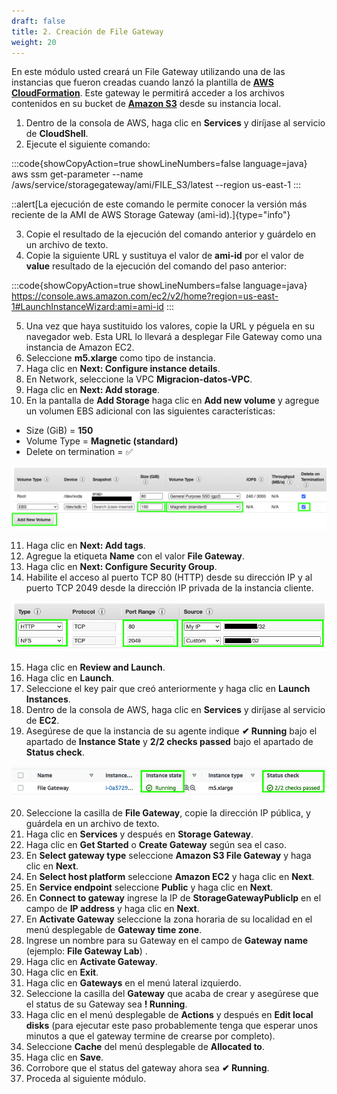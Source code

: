 ```yaml
---
draft: false
title: 2. Creación de File Gateway
weight: 20
---
```

En este módulo usted creará un File Gateway utilizando una de las instancias que fueron creadas cuando lanzó la plantilla de [**AWS CloudFormation**](https://console.aws.amazon.com/cloudformation). Este gateway le permitirá acceder a los archivos contenidos en su bucket de [**Amazon S3**](https://s3.console.aws.amazon.com/s3/) desde su instancia local.

1. Dentro de la consola de AWS, haga clic en **Services** y diríjase al servicio de **CloudShell**.
2. Ejecute el siguiente comando:

:::code{showCopyAction=true showLineNumbers=false language=java}
aws ssm get-parameter --name /aws/service/storagegateway/ami/FILE_S3/latest --region us-east-1
:::

::alert[La ejecución de este comando le permite conocer la versión más reciente de la AMI de AWS Storage Gateway (ami-id).]{type="info"}

3. Copie el resultado de la ejecución del comando anterior y guárdelo en un archivo de texto.
4. Copie la siguiente URL y sustituya el valor de **ami-id** por el valor de **value** resultado de la ejecución del comando del paso anterior:

:::code{showCopyAction=true showLineNumbers=false language=java}
https://console.aws.amazon.com/ec2/v2/home?region=us-east-1#LaunchInstanceWizard:ami=ami-id
:::

5. Una vez que haya sustituido los valores, copie la URL y péguela en su navegador web. Esta URL lo llevará a desplegar File Gateway como una instancia de Amazon EC2.
6. Seleccione **m5.xlarge** como tipo de instancia.
7. Haga clic en **Next: Configure instance details**.
8. En Network, seleccione la VPC **Migracion-datos-VPC**.
9. Haga clic en **Next: Add storage**.
10. En la pantalla de **Add Storage**  haga clic en **Add new volume** y agregue un volumen EBS adicional con las siguientes características:

- Size (GiB) = **150**
- Volume Type = **Magnetic (standard)**
- Delete on termination = ✅ 

![Agregar volúmen](/static/images/sg/agregarvolumen.png)

11. Haga clic en **Next: Add tags**.
12. Agregue la etiqueta **Name** con el valor **File Gateway**.
13. Haga clic en **Next: Configure Security Group**.
14. Habilite el acceso al puerto TCP 80 (HTTP) desde su dirección IP y al puerto TCP 2049 desde la dirección IP privada de la instancia cliente.

![Agregar volúmen](/static/images/sg/sg.png)

15. Haga clic en **Review and Launch**.
16. Haga clic en **Launch**.
17. Seleccione el key pair que creó anteriormente y haga clic en **Launch Instances**.
18. Dentro de la consola de AWS, haga clic en **Services** y diríjase al servicio de **EC2**.
19. Asegúrese de que la instancia de su agente indique **<span style="color\:green">✔ Running</span>** bajo el apartado de **Instance State** y **<span style="color\:green">2/2 checks passed</span>** bajo el apartado de **Status check**.

![Status check passed (2/2)](/static/images/sg/statuscheck.png)

20. Seleccione la casilla de **File Gateway**, copie la dirección IP pública, y guárdela en un archivo de texto.
21. Haga clic en **Services** y después en **Storage Gateway**.
22. Haga clic en **Get Started** o **Create Gateway** según sea el caso.
23. En **Select gateway type** seleccione **Amazon S3 File Gateway** y haga clic en **Next**.
24. En **Select host platform** seleccione **Amazon EC2** y haga clic en **Next**.
25. En **Service endpoint** seleccione **Public** y haga clic en **Next**.
26. En **Connect to gateway** ingrese la IP de **StorageGatewayPublicIp** en el campo de **IP address** y haga clic en **Next**.
27. En **Activate Gateway** seleccione la zona horaria de su localidad en el menú desplegable de **Gateway time zone**.
28. Ingrese un nombre para su Gateway en el campo de **Gateway name** (ejemplo: **File Gateway Lab**) .
29. Haga clic en **Activate Gateway**.
30. Haga clic en **Exit**.
31. Haga clic en **Gateways** en el menú lateral izquierdo.
32. Seleccione la casilla del **Gateway** que acaba de crear y asegúrese que el status de su Gateway sea **<span style="color\:red">! Running</span>**.
33. Haga clic en el menú desplegable de **Actions** y después en **Edit local disks** (para ejecutar este paso probablemente tenga que esperar unos minutos a que el gateway termine de crearse por completo).
34. Seleccione **Cache** del menú desplegable de **Allocated to**.
35. Haga clic en **Save**.
36. Corrobore que el status del gateway ahora sea **<span style="color\:green">✔ Running**</span>.
37. Proceda al siguiente módulo.